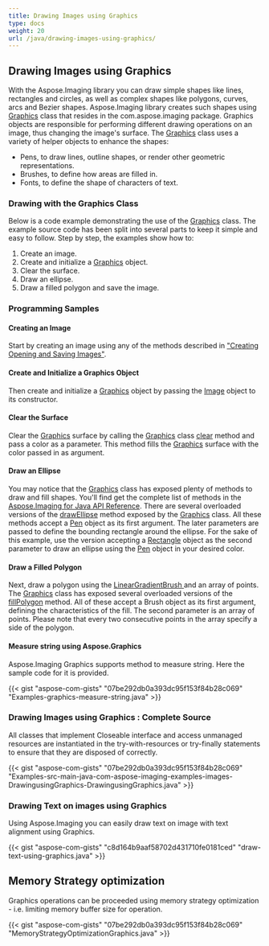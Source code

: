 ```yaml
---
title: Drawing Images using Graphics
type: docs
weight: 20
url: /java/drawing-images-using-graphics/
---
```


## **Drawing Images using Graphics**
With the Aspose.Imaging library you can draw simple shapes like lines, rectangles and circles, as well as complex shapes like polygons, curves, arcs and Bezier shapes. Aspose.Imaging library creates such shapes using [Graphics](https://reference.aspose.com/imaging/java/com.aspose.imaging/Graphics) class that resides in the com.aspose.imaging package. Graphics objects are responsible for performing different drawing operations on an image, thus changing the image's surface. The [Graphics](https://reference.aspose.com/imaging/java/com.aspose.imaging/Graphics) class uses a variety of helper objects to enhance the shapes:

- Pens, to draw lines, outline shapes, or render other geometric representations.
- Brushes, to define how areas are filled in.
- Fonts, to define the shape of characters of text.
### **Drawing with the Graphics Class**
Below is a code example demonstrating the use of the [Graphics](https://reference.aspose.com/imaging/java/com.aspose.imaging/Graphics) class. The example source code has been split into several parts to keep it simple and easy to follow. Step by step, the examples show how to:

1. Create an image.
1. Create and initialize a [Graphics](https://reference.aspose.com/imaging/java/com.aspose.imaging/Graphics) object.
1. Clear the surface.
1. Draw an ellipse.
1. Draw a filled polygon and save the image.
### **Programming Samples**
#### **Creating an Image**
Start by creating an image using any of the methods described in ["Creating Opening and Saving Images"](/imaging/java/creating-opening-and-saving-images/).

#### **Create and Initialize a Graphics Object**
Then create and initialize a [Graphics](https://reference.aspose.com/imaging/java/com.aspose.imaging/Graphics) object by passing the [Image](https://reference.aspose.com/imaging/java/com.aspose.imaging/Image) object to its constructor.

#### **Clear the Surface**
Clear the [Graphics](https://reference.aspose.com/imaging/java/com.aspose.imaging/Graphics) surface by calling the [Graphics](https://reference.aspose.com/imaging/java/com.aspose.imaging/Graphics) class [clear](https://reference.aspose.com/imaging/java/com.aspose.imaging/Graphics#clear-com.aspose.imaging.Color-) method and pass a color as a parameter. This method fills the [Graphics](https://reference.aspose.com/imaging/java/com.aspose.imaging/Graphics) surface with the color passed in as argument.

#### **Draw an Ellipse**
You may notice that the [Graphics](https://reference.aspose.com/imaging/java/com.aspose.imaging/Graphics) class has exposed plenty of methods to draw and fill shapes. You'll find get the complete list of methods in the [Aspose.Imaging for Java API Reference](https://reference.aspose.com/imaging/java). There are several overloaded versions of the [drawEllipse](https://reference.aspose.com/imaging/java/com.aspose.imaging/Graphics#drawEllipse-com.aspose.imaging.Pen) method exposed by the [Graphics](https://reference.aspose.com/imaging/java/com.aspose.imaging/Graphics) class. All these methods accept a [Pen](https://reference.aspose.com/imaging/java/com.aspose.imaging/Pen) object as its first argument. The later parameters are passed to define the bounding rectangle around the ellipse. For the sake of this example, use the version accepting a [Rectangle](https://reference.aspose.com/imaging/java/com.aspose.imaging/Rectangle) object as the second parameter to draw an ellipse using the [Pen](https://reference.aspose.com/imaging/java/com.aspose.imaging/Pen) object in your desired color.

#### **Draw a Filled Polygon**
Next, draw a polygon using the [LinearGradientBrush ](https://reference.aspose.com/imaging/java/com.aspose.imaging.brushes/LinearGradientBrush) and an array of points. The [Graphics](https://reference.aspose.com/imaging/java/com.aspose.imaging/Graphics) class has exposed several overloaded versions of the [fillPolygon](https://reference.aspose.com/imaging/java/com.aspose.imaging/Graphics#fillPolygon-com.aspose.imaging.Brush-com.aspose.imaging.Point:A-) method. All of these accept a Brush object as its first argument, defining the characteristics of the fill. The second parameter is an array of points. Please note that every two consecutive points in the array specify a side of the polygon.

#### **Measure string using Aspose.Graphics**
Aspose.Imaging Graphics supports method to measure string. Here the sample code for it is provided.

{{< gist "aspose-com-gists" "07be292db0a393dc95f153f84b28c069" "Examples-graphics-measure-string.java" >}}

### **Drawing Images using Graphics : Complete Source**
All classes that implement Closeable interface and access unmanaged resources are instantiated in the try-with-resources or try-finally statements to ensure that they are disposed of correctly.

{{< gist "aspose-com-gists" "07be292db0a393dc95f153f84b28c069" "Examples-src-main-java-com-aspose-imaging-examples-images-DrawingusingGraphics-DrawingusingGraphics.java" >}}

### **Drawing Text on images using Graphics**
Using Aspose.Imaging you can easily draw text on image with text alignment using Graphics.

{{< gist "aspose-com-gists" "c8d164b9aaf58702d431710fe0181ced" "draw-text-using-graphics.java" >}}

## **Memory Strategy optimization**
Graphics operations can be proceeded using memory strategy optimization - i.e. limiting memory buffer size for operation.

{{< gist "aspose-com-gists" "07be292db0a393dc95f153f84b28c069" "MemoryStrategyOptimizationGraphics.java" >}}
